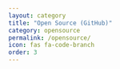 ```yaml
---
layout: category
title: "Open Source (GitHub)"
category: opensource
permalink: /opensource/
icon: fas fa-code-branch
order: 3
---
```

